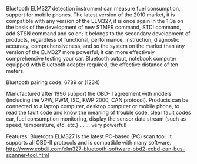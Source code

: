 Bluetooth ELM327  detection instrument can measure fuel consumption, support for mobile phones.
The latest version of the 2010 market, it is compatible with any version of the ELM327, it is once again in the 1.3a on the basis of the development of new STMFR command, STDI command, add STSN command and so on; it belongs to the secondary development of products, regardless of functional, performance, instruction, diagnostic accuracy, comprehensiveness, and so the system on the market than any version of the ELM327 more powerful, it can more effectively comprehensive testing your car.
Bluetooth output, notebook computer equipped with Bluetooth adapter required, the effective distance of ten meters.

Bluetooth pairing code: 6789 or (1234)

Manufactured after 1996 support the OBD-Ⅱ agreement with models (including the VPW, PWM, ISO, KWP 2000, CAN protocol). Products can be connected to a laptop computer, desktop computer or mobile phone, to read the fault code and know the meaning of trouble code, clear fault codes car, fuel consumption monitoring, display the sensor data stream (such as speed, temperature, etc. etc.) ... ... very powerful!

Features: Bluetooth ELM327 is the latest PC-based (PC) scan tool. It supports all OBD-II protocols and is compatible with many software.
http://www.eobdii.com/elm327-bluetooth-software-obd2-eobd-can-bus-scanner-tool.html